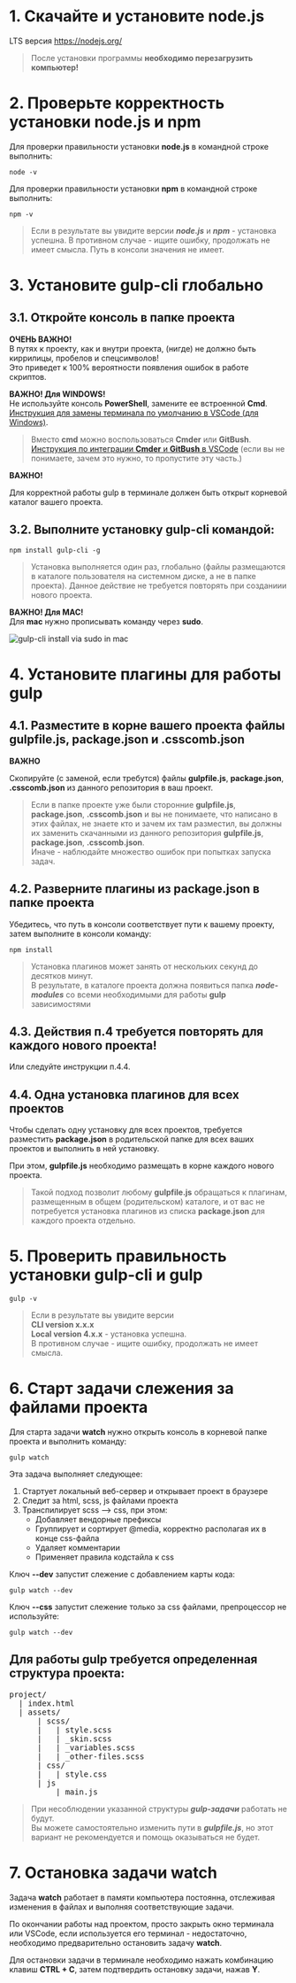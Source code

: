 # 1. Скачайте и установите node.js

LTS версия https://nodejs.org/

> После установки программы **необходимо перезагрузить компьютер!**

# 2. Проверьте корректность установки node.js и npm

Для проверки правильности установки
**node.js**
в командной строке выполнить:

```
node -v
```

Для проверки правильности установки
**npm**
в командной строке выполнить:

```
npm -v
```

<!-- два пробела + enter = разрыв строки -->

> Если в результате вы увидите версии **_node.js_** и **_npm_** - установка успешна.
> В противном случае - ищите ошибку, продолжать не имеет смысла. Путь в консоли значения не имеет.

# 3. Установите gulp-cli глобально

## 3.1. Откройте консоль в папке проекта

**ОЧЕНЬ ВАЖНО!**  
В путях к проекту, как и внутри проекта, (нигде) не должно быть киррилицы, пробелов и спецсимволов!  
Это приведет к 100% вероятности появления ошибок в работе скриптов.

**ВАЖНО! Для WINDOWS!**  
Не используйте консоль **PowerShell**, замените ее встроенной **Cmd**.  
[Инструкция для замены терминала по умолчанию в VSCode (для Windows)](./CMD.md).

> Вместо **cmd** можно воспользоваться **Cmder** или **GitBush**. [Инструкция по интеграции **Cmder** и **GitBush** в VSCode](https://dev.to/andrewriveradev/how-to-setup-cmder-in-vscode-in-2021-3nkc) (если вы не понимаете, зачем это нужно, то пропустите эту часть.)

**ВАЖНО!**

Для корректной работы gulp в терминале должен быть открыт корневой каталог вашего проекта.

## 3.2. Выполните установку **gulp-cli** командой:

```
npm install gulp-cli -g
```

> Установка выполняется один раз, глобально (файлы размещаются в каталоге пользователя на системном диске, а не в папке проекта). Данное действие не требуется повторять при созданиии нового проекта.

**ВАЖНО! Для MAC!**  
Для **mac** нужно прописывать команду через **sudo**.

![gulp-cli install via sudo in mac](assets/img/vscode-cmd/mac_sudo.png)

# 4. Установите плагины для работы gulp

## 4.1. Разместите в корне вашего проекта файлы **gulpfile.js**, **package.json** и **.csscomb.json**

**ВАЖНО**

Скопируйте (с заменой, если требутся) файлы **gulpfile.js**, **package.json**, **.csscomb.json** из данного репозитория в ваш проект.

> Если в папке проекте уже были сторонние **gulpfile.js**, **package.json**, **.csscomb.json** и вы не понимаете, что написано в этих файлах, не знаете кто и зачем их там разместил, вы должны их заменить скачанными из данного репозитория **gulpfile.js**, **package.json**, **.csscomb.json**.  
> Иначе - наблюдайте множество ошибок при попытках запуска задач.

## 4.2. Разверните плагины из **package.json** в папке проекта

Убедитесь, что путь в консоли соответствует пути к вашему проекту, затем выполните в консоли команду:

```
npm install
```

> Установка плагинов может занять от нескольких секунд до десятков минут.  
> В результате, в каталоге проекта должна появиться папка **_node-modules_** со всеми необходимыми для работы **gulp** зависимостями

## 4.3. Действия п.4 требуется повторять для каждого нового проекта!

Или следуйте инструкции п.4.4.

## 4.4. Одна установка плагинов для всех проектов

Чтобы сделать одну установку для всех проектов, требуется разместить **package.json** в родительской папке для всех ваших проектов и выполнить в ней установку.

При этом, **gulpfile.js** необходимо размещать в корне каждого нового проекта.

> Такой подход позволит любому **gulpfile.js** обращаться к плагинам, размещенным в общем (родительском) каталоге, и от вас не потребуется установка плагинов из списка **package.json** для каждого проекта отдельно.

# 5. Проверить правильность установки gulp-cli и gulp

```
gulp -v
```

> Если в результате вы увидите версии  
> **CLI version x.x.x**  
> **Local version 4.x.x** - установка успешна.  
> В противном случае - ищите ошибку, продолжать не имеет смысла.

# 6. Старт задачи слежения за файлами проекта

Для старта задачи **watch** нужно открыть консоль в корневой папке проекта и выполнить команду:

```
gulp watch
```

Эта задача выполняет следующее:

1. Стартует локальный веб-сервер и открывает проект в браузере
2. Следит за html, scss, js файлами проекта
3. Транспилирует scss --> css, при этом:
   - Добавляет вендорные префиксы
   - Группирует и сортирует @media, корректно располагая их в конце css-файла
   - Удаляет комментарии
   - Применяет правила кодстайла к css

Ключ **--dev** запустит слежение с добавлением карты кода:

```
gulp watch --dev
```

Ключ **--css** запустит слежение только за css файлами, препроцессор не используйте:

```
gulp watch --dev
```

## Для работы gulp требуется определенная структура проекта:

<pre>
project/
  | index.html
  | assets/
      | scss/
      |   | style.scss
      |   | _skin.scss
      |   | _variables.scss
      |   | _other-files.scss
      | css/
      |   | style.css
      | js
          | main.js
</pre>

> При несоблюдении указанной структуры **_gulp-задачи_** работать не будут.  
> Вы можете самостоятельно изменить пути в **_gulpfile.js_**, но этот вариант не рекомендуется и помощь оказываться не будет.

# 7. Остановка задачи watch

Задача **watch** работает в памяти компьютера постоянна, отслеживая изменения в файлах и выполняя соответствующие задачи.

По окончании работы над проектом, просто закрыть окно терминала или VSCode, если используется его терминал - недостаточно, необходимо предварительно остановить задачу **watch**.

Для остановки задачи в терминале необходимо нажать комбинацию клавиш **CTRL + C**, затем подтвердить остановку задачи, нажав **Y**.
